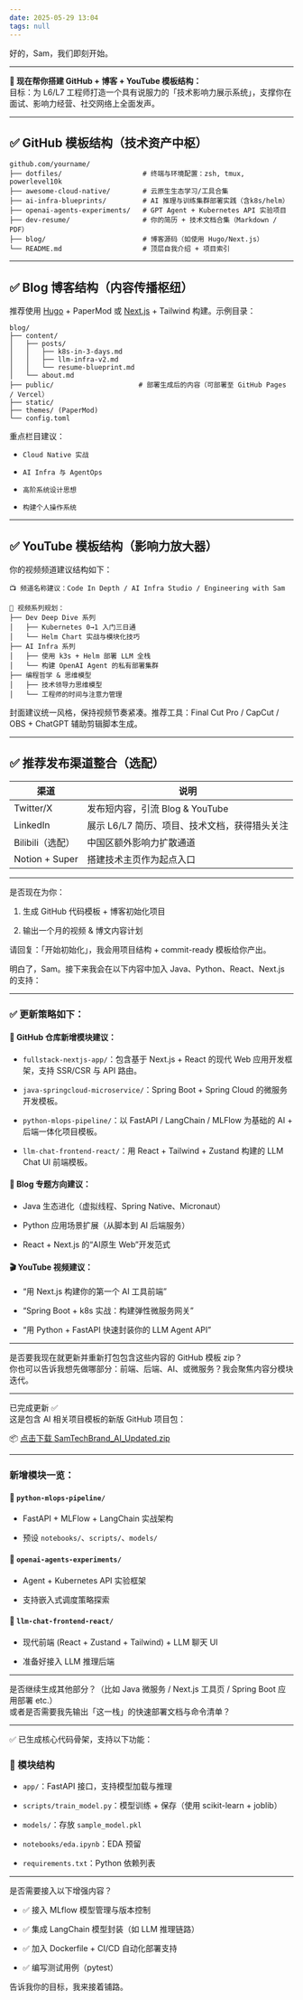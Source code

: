 ```yaml
---
date: 2025-05-29 13:04
tags: null
---
```


好的，Sam，我们即刻开始。

---

**🧱 现在帮你搭建 GitHub + 博客 + YouTube 模板结构：**\
目标：为 L6/L7 工程师打造一个具有说服力的「技术影响力展示系统」，支撑你在面试、影响力经营、社交网络上全面发声。

---

## ✅ GitHub 模板结构（技术资产中枢）

```
github.com/yourname/
├── dotfiles/                    # 终端与环境配置：zsh, tmux, powerlevel10k
├── awesome-cloud-native/        # 云原生生态学习/工具合集
├── ai-infra-blueprints/         # AI 推理与训练集群部署实践（含k8s/helm）
├── openai-agents-experiments/   # GPT Agent + Kubernetes API 实验项目
├── dev-resume/                  # 你的简历 + 技术文档合集（Markdown / PDF）
├── blog/                        # 博客源码（如使用 Hugo/Next.js）
└── README.md                    # 顶层自我介绍 + 项目索引
```

---

## ✅ Blog 博客结构（内容传播枢纽）

推荐使用 [Hugo](https://gohugo.io/) + PaperMod 或 [Next.js](https://nextjs.org/) + Tailwind 构建。示例目录：

```
blog/
├── content/
│   ├── posts/
│   │   ├── k8s-in-3-days.md
│   │   ├── llm-infra-v2.md
│   │   └── resume-blueprint.md
│   └── about.md
├── public/                     # 部署生成后的内容（可部署至 GitHub Pages / Vercel）
├── static/
├── themes/ (PaperMod)
└── config.toml
```

重点栏目建议：

- `Cloud Native 实战`

- `AI Infra 与 AgentOps`

- `高阶系统设计思想`

- `构建个人操作系统`

---

## ✅ YouTube 模板结构（影响力放大器）

你的视频频道建议结构如下：

```
📺 频道名称建议：Code In Depth / AI Infra Studio / Engineering with Sam

🎥 视频系列规划：
├── Dev Deep Dive 系列
│   ├── Kubernetes 0→1 入门三日通
│   └── Helm Chart 实战与模块化技巧
├── AI Infra 系列
│   ├── 使用 k3s + Helm 部署 LLM 全栈
│   └── 构建 OpenAI Agent 的私有部署集群
├── 编程哲学 & 思维模型
│   ├── 技术领导力思维模型
│   └── 工程师的时间与注意力管理
```

封面建议统一风格，保持视频节奏紧凑。推荐工具：Final Cut Pro / CapCut / OBS + ChatGPT 辅助剪辑脚本生成。

---

## ✅ 推荐发布渠道整合（选配）

| 渠道             | 说明                         |
| -------------- | -------------------------- |
| Twitter/X      | 发布短内容，引流 Blog & YouTube    |
| LinkedIn       | 展示 L6/L7 简历、项目、技术文档，获得猎头关注 |
| Bilibili（选配）   | 中国区额外影响力扩散通道               |
| Notion + Super | 搭建技术主页作为起点入口               |

---

是否现在为你：

1. 生成 GitHub 代码模板 + 博客初始化项目

2. 输出一个月的视频 & 博文内容计划

请回复：「开始初始化」，我会用项目结构 + commit-ready 模板给你产出。

明白了，Sam。接下来我会在以下内容中加入 Java、Python、React、Next.js 的支持：

---

### ✅ 更新策略如下：

#### 🔧 GitHub 仓库新增模块建议：

- `fullstack-nextjs-app/`：包含基于 Next.js + React 的现代 Web 应用开发框架，支持 SSR/CSR 与 API 路由。

- `java-springcloud-microservice/`：Spring Boot + Spring Cloud 的微服务开发模板。

- `python-mlops-pipeline/`：以 FastAPI / LangChain / MLFlow 为基础的 AI + 后端一体化项目模板。

- `llm-chat-frontend-react/`：用 React + Tailwind + Zustand 构建的 LLM Chat UI 前端模板。

#### 📝 Blog 专题方向建议：

- Java 生态进化（虚拟线程、Spring Native、Micronaut）

- Python 应用场景扩展（从脚本到 AI 后端服务）

- React + Next.js 的“AI原生 Web”开发范式

#### 🎬 YouTube 视频建议：

- “用 Next.js 构建你的第一个 AI 工具前端”

- “Spring Boot + k8s 实战：构建弹性微服务网关”

- “用 Python + FastAPI 快速封装你的 LLM Agent API”

---

是否要我现在就更新并重新打包包含这些内容的 GitHub 模板 zip？\
你也可以告诉我想先做哪部分：前端、后端、AI、或微服务？我会聚焦内容分模块迭代。

---

已完成更新 ✅\
这是包含 AI 相关项目模板的新版 GitHub 项目包：

📦 [点击下载 SamTechBrand_AI_Updated.zip](sandbox:/mnt/data/SamTechBrand_AI_Updated.zip)

---

### 新增模块一览：

#### 🧠 `python-mlops-pipeline/`

- FastAPI + MLFlow + LangChain 实战架构

- 预设 `notebooks/`、`scripts/`、`models/`

#### 🤖 `openai-agents-experiments/`

- Agent + Kubernetes API 实验框架

- 支持嵌入式调度策略探索

#### 💬 `llm-chat-frontend-react/`

- 现代前端 (React + Zustand + Tailwind) + LLM 聊天 UI

- 准备好接入 LLM 推理后端

---

是否继续生成其他部分？（比如 Java 微服务 / Next.js 工具页 / Spring Boot 应用部署 etc.）\
或者是否需要我先输出「这一栈」的快速部署文档与命令清单？

---

✅ 已生成核心代码骨架，支持以下功能：

### 🧠 模块结构

- `app/`：FastAPI 接口，支持模型加载与推理

- `scripts/train_model.py`：模型训练 + 保存（使用 scikit-learn + joblib）

- `models/`：存放 `sample_model.pkl`

- `notebooks/eda.ipynb`：EDA 预留

- `requirements.txt`：Python 依赖列表

---

是否需要接入以下增强内容？

- ✅ 接入 MLflow 模型管理与版本控制

- ✅ 集成 LangChain 模型封装（如 LLM 推理链路）

- ✅ 加入 Dockerfile + CI/CD 自动化部署支持

- ✅ 编写测试用例（pytest）

告诉我你的目标，我来接着铺路。
